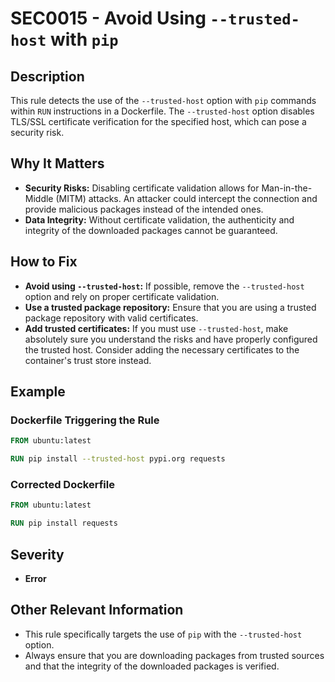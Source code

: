 # SEC0015 - Avoid Using `--trusted-host` with `pip`

## Description

This rule detects the use of the `--trusted-host` option with `pip` commands within `RUN` instructions in a Dockerfile. The `--trusted-host` option disables TLS/SSL certificate verification for the specified host, which can pose a security risk.

## Why It Matters

-   **Security Risks:** Disabling certificate validation allows for Man-in-the-Middle (MITM) attacks. An attacker could intercept the connection and provide malicious packages instead of the intended ones.
-   **Data Integrity:** Without certificate validation, the authenticity and integrity of the downloaded packages cannot be guaranteed.

## How to Fix

-   **Avoid using `--trusted-host`:**  If possible, remove the `--trusted-host` option and rely on proper certificate validation.
-   **Use a trusted package repository:** Ensure that you are using a trusted package repository with valid certificates.
-   **Add trusted certificates:** If you must use `--trusted-host`, make absolutely sure you understand the risks and have properly configured the trusted host.  Consider adding the necessary certificates to the container's trust store instead.

## Example

### Dockerfile Triggering the Rule

```dockerfile
FROM ubuntu:latest

RUN pip install --trusted-host pypi.org requests
```

### Corrected Dockerfile

```dockerfile
FROM ubuntu:latest

RUN pip install requests
```

## Severity

  - **Error**

## Other Relevant Information

-   This rule specifically targets the use of `pip` with the `--trusted-host` option.
-   Always ensure that you are downloading packages from trusted sources and that the integrity of the downloaded packages is verified.
